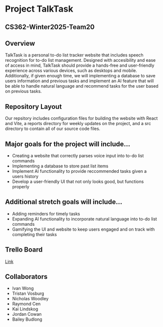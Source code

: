 # Project TalkTask
## CS362-Winter2025-Team20

## Overview
TalkTask is a personal to-do list tracker website that includes speech recognition for to-do list management.
Designed with accesibility and ease of access in mind, TalkTask should provide a hands-free and user-friendly
experience across various devices, such as desktops and mobile. Additionally, if given enough time, we will
implementing a database to save users information and previous tasks and implement an AI feature that will
be able to handle natural language and recommend tasks for the user based on previous tasks.

## Repository Layout
Our repsitory includes configuration files for building the website with React and Vite, a reports directory
for weekly updates on the project, and a src directory to contain all of our source code files.

## Major goals for the project will include... 
* Creating a website that correctly parses voice input into to-do list commands
* Implementing a database to store past list items
* Implement AI functionality to provide reccommended tasks given a users history
* Develop a user-friendly UI that not only looks good, but functions properly

## Additional stretch goals will include...
* Adding reminders for timely tasks
* Expanding AI functionality to incorporate natural language into to-do list commands
* Gamifying the UI and website to keep users engaged and on track with completing their tasks

## Trello Board
[Link](https://trello.com/b/5mxdUfv6/pt20talktask?utm_source=eval-email&utm_medium=email&utm_campaign=board-invite)

## Collaborators
- Ivan Wong
- Tristan Vosburg
- Nicholas Woodley
- Raymond Cen
- Kai Lindskog
- Jordan Cowan
- Bailey Budlong
